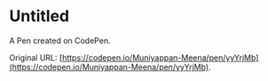 # Untitled

A Pen created on CodePen.

Original URL: [https://codepen.io/Muniyappan-Meena/pen/yyYrjMb](https://codepen.io/Muniyappan-Meena/pen/yyYrjMb).

